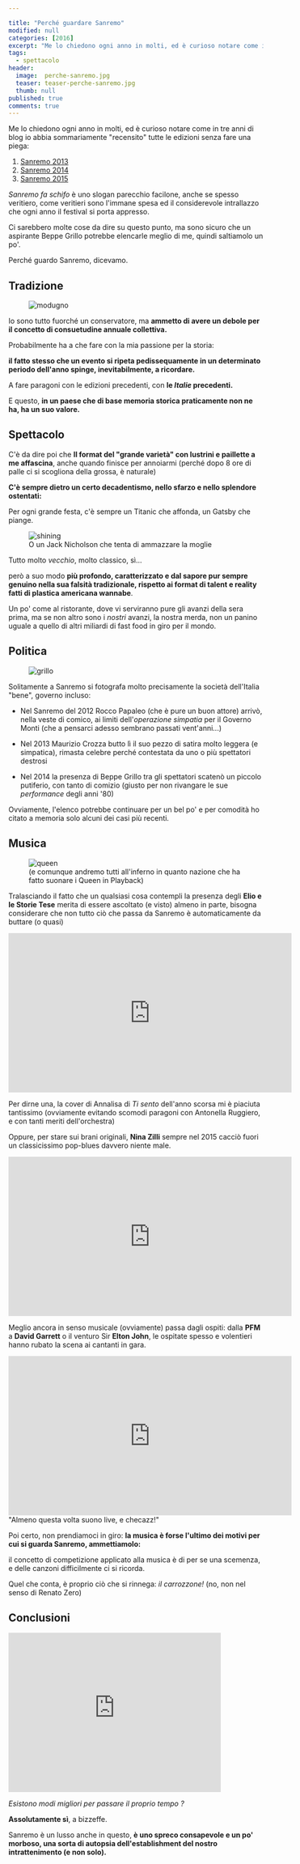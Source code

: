 ```yaml
---

title: "Perché guardare Sanremo"
modified: null
categories: [2016]
excerpt: "Me lo chiedono ogni anno in molti, ed è curioso notare come in tre anni di blog io abbia sommariamente recensito tutte le edizioni senza fare una piega:"
tags:
  - spettacolo
header:  
  image:  perche-sanremo.jpg
  teaser: teaser-perche-sanremo.jpg
  thumb: null
published: true
comments: true
---
```


Me lo chiedono ogni anno in molti, ed è curioso notare come in tre anni di blog io abbia sommariamente "recensito" tutte le edizioni senza fare una piega:

1. [Sanremo 2013](http://xabacadabra.com/2013/sanremo-duemilatredici/)
2. [Sanremo 2014](http://xabacadabra.com/2014/sanremo-2014/)
3. [Sanremo 2015](http://xabacadabra.com/2015/sanremo-2015/)

*Sanremo fa schifo* è uno slogan parecchio facilone, anche se spesso veritiero, come veritieri sono l'immane spesa ed il considerevole intrallazzo che ogni anno il festival si porta appresso.

Ci sarebbero molte cose da dire su questo punto, ma sono sicuro che un aspirante Beppe Grillo potrebbe elencarle meglio di me, quindi saltiamolo un po'.

Perché guardo Sanremo, dicevamo.

## Tradizione

<figure>
	<img src='/gallery/sanremo/modugno.jpg' alt='modugno'>
</figure>

Io sono tutto fuorché un conservatore, ma **ammetto di avere un debole per il concetto di consuetudine annuale collettiva.** 

Probabilmente ha a che fare con la mia passione per la storia: 

**il fatto stesso che un evento si ripeta pedissequamente in un determinato periodo dell'anno spinge, inevitabilmente, a ricordare.**

A fare paragoni con le edizioni precedenti, con **le *Italie* precedenti.**

E questo, **in un paese che di base memoria storica praticamente non ne ha, ha un suo valore.**

## Spettacolo

C'è da dire poi che **Il format del "grande varietà" con lustrini e paillette a me affascina**, anche quando finisce per annoiarmi (perché dopo 8 ore di palle ci si scogliona della grossa, è naturale)

**C'è sempre dietro un certo decadentismo, nello sfarzo e nello splendore ostentati:**

Per ogni grande festa, c'è sempre un Titanic che affonda, un Gatsby che piange.

<figure>
	<img src='http://screenprism.com/assets/img/article/_1080x400/178763.jpg' alt='shining'>
	<figcaption>O un Jack Nicholson che tenta di ammazzare la moglie</figcaption>
</figure>	

Tutto molto *vecchio*, molto classico, sì...

però a suo modo **più profondo, caratterizzato e dal sapore pur sempre genuino nella sua falsità tradizionale, rispetto ai format di talent e reality fatti di plastica americana wannabe**.

Un po' come al ristorante, dove vi serviranno pure gli avanzi della sera prima, ma se non altro sono i *nostri* avanzi, la nostra merda, non un panino uguale a quello di altri miliardi di fast food in giro per il mondo.

## Politica

<figure>
	<img src='/gallery/sanremo/grillo-sanremo-1988.jpg' alt='grillo'>
</figure>

Solitamente a Sanremo si fotografa molto precisamente la società dell'Italia "bene", governo incluso: 

- Nel Sanremo del 2012 Rocco Papaleo (che è pure un buon attore) arrivò, nella veste di comico, ai limiti dell'*operazione simpatia* per il Governo Monti (che a pensarci adesso sembrano passati vent'anni...)

- Nel 2013 Maurizio Crozza butto lì il suo pezzo di satira molto leggera (e simpatica), rimasta celebre perché contestata da uno o più spettatori destrosi

- Nel 2014 la presenza di Beppe Grillo tra gli spettatori scatenò un piccolo putiferio, con tanto di comizio (giusto per non rivangare le sue *performance* degli anni '80)

Ovviamente, l'elenco potrebbe continuare per un bel po' e per comodità ho citato a memoria solo alcuni dei casi più recenti.

## Musica

<figure>
	<img src='/gallery/sanremo/sanremo-queen.jpg' alt='queen'>
	<figcaption>(e comunque andremo tutti all'inferno in quanto nazione che ha fatto suonare i Queen in Playback)</figcaption>
</figure>

Tralasciando il fatto che un qualsiasi cosa contempli la presenza degli **Elio e le Storie Tese** merita di essere ascoltato (e visto) almeno in parte, bisogna considerare che non tutto ciò che passa da Sanremo è automaticamente da buttare (o quasi)

<iframe width="560" height="315" src="https://www.youtube.com/embed/mcuMpNvBJPg" frameborder="0" allowfullscreen></iframe>

Per dirne una, la cover di Annalisa di *Ti sento* dell'anno scorsa mi è piaciuta tantissimo (ovviamente evitando scomodi paragoni con Antonella Ruggiero, e con tanti meriti dell'orchestra)

Oppure, per stare sui brani originali, **Nina Zilli** sempre nel 2015 cacciò fuori un classicissimo pop-blues davvero niente male.

<iframe width="560" height="315" src="https://www.youtube.com/embed/a7nqZyh3AjM" frameborder="0" allowfullscreen></iframe>

Meglio ancora in senso musicale (ovviamente) passa dagli ospiti: dalla **PFM** a **David Garrett** o il venturo Sir **Elton John**, le ospitate spesso e volentieri hanno rubato la scena ai cantanti in gara.

<iframe width="560" height="315" src="https://www.youtube.com/embed/R3h1K-_Dl_0" frameborder="0" allowfullscreen></iframe>
"Almeno questa volta suono live, e checazz!" 

Poi certo, non prendiamoci in giro: **la musica è forse l'ultimo dei motivi per cui si guarda Sanremo, ammettiamolo:**

il concetto di competizione applicato alla musica è di per se una scemenza, e delle canzoni difficilmente ci si ricorda. 

Quel che conta, è proprio ciò che si rinnega: *il carrozzone!* (no, non nel senso di Renato Zero)

## Conclusioni

<iframe width="420" height="315" src="https://www.youtube.com/embed/jdt4MGcZkew" frameborder="0" allowfullscreen></iframe>

*Esistono modi migliori per passare il proprio tempo ?*

**Assolutamente sì**, a bizzeffe.

Sanremo è un lusso anche in questo, **è uno spreco consapevole e un po' morboso, una sorta di autopsia dell'establishment del nostro intrattenimento (e non solo).**
